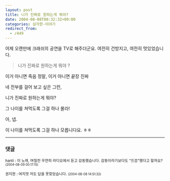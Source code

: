```yaml
---
layout: post
title: 니가 진짜로 원하는게 뭐야?
date: 2004-08-08T00:32:32+09:00
categories: 심각한-이야기
redirect_from:
  - /449
---
```


어제 오랜만에 크래쉬의 공연을 TV로 해주더군요. 여전히 건방지고, 여전히 멋있었습니다.

> 니가 진짜로 원하는게 뭐야 ?

이거 아니면 죽음 정말, 이거 아니면 끝장 진짜

네 전부를 걸어 보고 싶은 그런,

니가 진짜로 원하는게 뭐야?

그 나이를 쳐먹도록 그걸 하나 몰라!

아, 넵.

이 나이를 쳐먹도록 그걸 하나 모릅니다요. ㅎㅎ

* * *

### 댓글



<!--- cmt:786 --->
<!--- mail: --->
<!--- parent:0 --->

<small>hanti : 이 노래, 며칠전 우연히 라디오에서 듣고 감동했습니다. 감동이라기보다도 "뜨끔"했다고 할까요? <small>(2004-08-09 00:17:15)</small></small>


<!--- cmt:787 --->
<!--- mail: --->
<!--- parent:0 --->

<small>권지현 : 여지껏 저도 답을 못찾았습니다. <small>(2004-08-08 14:51:32)</small></small>

